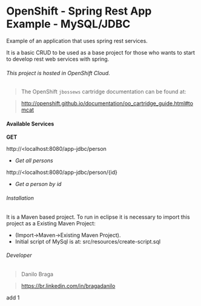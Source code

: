 # OpenShift - Spring Rest App Example - MySQL/JDBC

Example of an application that uses spring rest services. 

It is a basic CRUD to be used as a base project for those who wants to start to develop rest web services with spring.

###### This project is hosted in OpenShift Cloud. 
> The OpenShift `jbossews` cartridge documentation can be found at:

> http://openshift.github.io/documentation/oo_cartridge_guide.html#tomcat

#### Available Services

**GET**
	
http://<localhost:8080/app-jdbc/person
- *Get all persons*

http://<localhost:8080/app-jdbc/person/{id}
- *Get a person by id*

 
###### Installation 
It is a Maven based project. To run in eclipse it is necessary to import this project as a Existing Maven Project:
- (Import->Maven->Existing Maven Project).
- Initial script of MySql is at: src/resources/create-script.sql   
 
###### Developer
> Danilo Braga

> https://br.linkedin.com/in/bragadanilo

add 1
